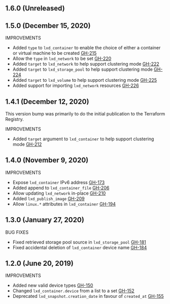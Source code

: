## 1.6.0 (Unreleased)

## 1.5.0 (December 15, 2020)

IMPROVEMENTS

* Added `type` to `lxd_container` to enable the choice of either a container or virtual machine to be created [GH-215](https://github.com/terraform-lxd/terraform-provider-lxd/pull/215)
* Allow the `type` in `lxd_network` to be set [GH-220](https://github.com/terraform-lxd/terraform-provider-lxd/pull/220)
* Added `target` to `lxd_network` to help support clustering mode [GH-222](https://github.com/terraform-lxd/terraform-provider-lxd/pull/222)
* Added `target` to `lxd_storage_pool` to help support clustering mode [GH-224](https://github.com/terraform-lxd/terraform-provider-lxd/pull/224)
* Added `target` to `lxd_volume` to help support clustering mode [GH-225](https://github.com/terraform-lxd/terraform-provider-lxd/pull/225)
* Added support for importing `lxd_network` resources [GH-226](https://github.com/terraform-lxd/terraform-provider-lxd/pull/226)

## 1.4.1 (December 12, 2020)

This version bump was primarily to do the initial publication to the Terraform Registry.

IMPROVEMENTS

* Added `target` argument to `lxd_container` to help support clustering mode [GH-212](https://github.com/terraform-lxd/terraform-provider-lxd/pull/212)

## 1.4.0 (November 9, 2020)

IMPROVEMENTS

* Expose `lxd_container` IPv6 address [GH-173](https://github.com/terraform-lxd/terraform-provider-lxd/pull/173)
* Added append to `lxd_container_file` [GH-206](https://github.com/terraform-lxd/terraform-provider-lxd/pull/206)
* Allow updating `lxd_network` in-place [GH-210](https://github.com/terraform-lxd/terraform-provider-lxd/pull/210)
* Added `lxd_publish_image` [GH-209](https://github.com/terraform-lxd/terraform-provider-lxd/pull/209)
* Allow `linux.*` attributes in `lxd_container` [GH-194](https://github.com/terraform-lxd/terraform-provider-lxd/pull/194)

## 1.3.0 (January 27, 2020)

BUG FIXES

* Fixed retrieved storage pool source in `lxd_storage_pool` [GH-181](https://github.com/terraform-lxd/terraform-provider-lxd/pull/181)
* Fixed accidental deletion of `lxd_container` device name [GH-184](https://github.com/terraform-lxd/terraform-provider-lxd/pull/184)

## 1.2.0 (June 20, 2019)

IMPROVEMENTS

* Added new valid device types [GH-150](https://github.com/terraform-lxd/terraform-provider-lxd/pull/150)
* Changed `lxd_container.device` from a list to a set [GH-152](https://github.com/terraform-lxd/terraform-provider-lxd/pull/152)
* Deprecated `lxd_snapshot.creation_date` in favour of `created_at` [GH-155](https://github.com/terraform-lxd/terraform-provider-lxd/pull/155)
